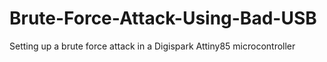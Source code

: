 # Brute-Force-Attack-Using-Bad-USB
Setting up a brute force attack in a Digispark Attiny85 microcontroller
